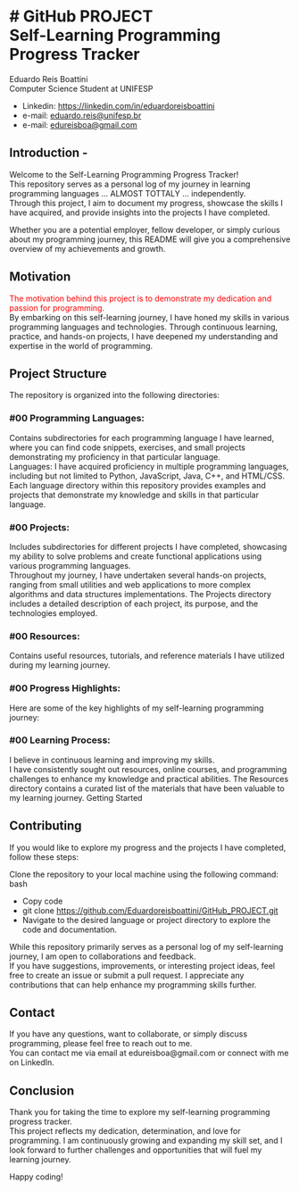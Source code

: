 <h1># GitHub PROJECT <br> Self-Learning Programming Progress Tracker</h1>

Eduardo Reis Boattini<br>
Computer Science Student at UNIFESP<br>

- Linkedin: https://linkedin.com/in/eduardoreisboattini
- e-mail: eduardo.reis@unifesp.br
- e-mail: edureisboa@gmail.com

<h2>Introduction - </h2>
    Welcome to the Self-Learning Programming Progress Tracker! <br>
    This repository serves as a personal log of my journey in learning programming languages ... ALMOST TOTTALY ... independently. <br>
    Through this project, I aim to document my progress, showcase the skills I have acquired, and provide insights into the projects I have completed. 

Whether you are a potential employer, fellow developer, or simply curious about my programming journey, this README will give you a comprehensive overview of my achievements and growth.

<h2>Motivation</h2>
<span style="color: red;">The motivation behind this project is to demonstrate my dedication and passion for programming.</span>

<br>
By embarking on this self-learning journey, I have honed my skills in various programming languages and technologies. 
Through continuous learning, practice, and hands-on projects, I have deepened my understanding and expertise in the world of programming.

<h2>Project Structure</h2>
The repository is organized into the following directories:

<h3>#00 Programming Languages:</h3> Contains subdirectories for each programming language I have learned, where you can find code snippets, exercises, and small projects demonstrating my proficiency in that particular language.<br>
    Languages: I have acquired proficiency in multiple programming languages, including but not limited to Python, JavaScript, Java, C++, and HTML/CSS. Each language directory within this repository provides examples and projects that demonstrate my knowledge and skills in that particular language.

<h3>#00 Projects:</h3> Includes subdirectories for different projects I have completed, showcasing my ability to solve problems and create functional applications using various programming languages.<br>
    Throughout my journey, I have undertaken several hands-on projects, ranging from small utilities and web applications to more complex algorithms and data structures implementations. The Projects directory includes a detailed description of each project, its purpose, and the technologies employed.

<h3>#00 Resources:</h3> Contains useful resources, tutorials, and reference materials I have utilized during my learning journey.

<h3>#00 Progress Highlights:</h3>
    Here are some of the key highlights of my self-learning programming journey:

<h3>#00 Learning Process:</h3> I believe in continuous learning and improving my skills.<br> I have consistently sought out resources, online courses, and programming challenges to enhance my knowledge and practical abilities. The Resources directory contains a curated list of the materials that have been valuable to my learning journey.
Getting Started

<h2>Contributing</h2>
If you would like to explore my progress and the projects I have completed, follow these steps:

Clone the repository to your local machine using the following command:<br>
bash
- Copy code<br>
- git clone https://github.com/Eduardoreisboattini/GitHub_PROJECT.git<br>
- Navigate to the desired language or project directory to explore the code and documentation.


While this repository primarily serves as a personal log of my self-learning journey, I am open to collaborations and feedback.<br> If you have suggestions, improvements, or interesting project ideas, feel free to create an issue or submit a pull request. I appreciate any contributions that can help enhance my programming skills further.

<h2>Contact</h2>
If you have any questions, want to collaborate, or simply discuss programming, please feel free to reach out to me.<br> You can contact me via email at edureisboa@gmail.com or connect with me on LinkedIn.

<h2>Conclusion</h2>
Thank you for taking the time to explore my self-learning programming progress tracker. <br>
This project reflects my dedication, determination, and love for programming. I am continuously growing and expanding my skill set, and I look forward to further challenges and opportunities that will fuel my learning journey.

Happy coding!
